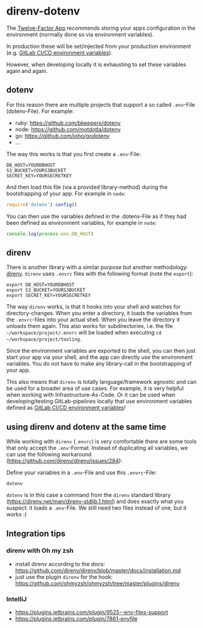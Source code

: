 # direnv-dotenv

The [Twelve-Factor App](https://12factor.net/config) recommends storing your apps configuration in
the environment (normally done so via environment variables).

In production these will be set/injected from your production environment (e.g.
[GitLab CI/CD environment variables](https://docs.gitlab.com/ee/ci/variables/)).

However, when developing locally it is exhausting to set these variables again and again.

## dotenv

For this reason there are multiple projects that support a so called `.env`-File (dotenv-File).
For example:
* ruby: https://github.com/bkeepers/dotenv
* node: https://github.com/motdotla/dotenv
* go: https://github.com/joho/godotenv
* ...

The way this works is that you first create a `.env`-File:
```dotenv
DB_HOST=YOURDBHOST
S3_BUCKET=YOURS3BUCKET
SECRET_KEY=YOURSECRETKEY
```

And then load this file (via a provided library-method) during the bootstrapping of your app.
For example in `node`:
```js
require('dotenv').config()
```

You can then use the variables defined in the .dotenv-File as if they had been defined as environment
variables, for example in `node`:
```js
console.log(process.env.DB_HOST)
```

## direnv

There is another library with a similar purpose but another methodology:
[direnv](https://github.com/direnv/direnv).
`direnv` uses `.envrc` files with the following format (note the `export`):
```shell script
export DB_HOST=YOURDBHOST
export S3_BUCKET=YOURS3BUCKET
export SECRET_KEY=YOURSECRETKEY
```

The way `direnv` works, is that it hooks into your shell and watches for directory-changes.
When you enter a directory, it loads the variables from the `.envrc`-files into your actual shell.
When you leave the directory it unloads them again. This also works for subdirectories, i.e.
the file `~/workspace/project/.envrc` will be loaded when executing
`cd ~/workspace/project/tooling`.

Since the environment variables are exported to the shell, you can then just start your app
via your shell, and the app can directly use the environment variables. You do not have to make
any library-call in the bootstrapping of your app.

This also means that `direnv` is totally
language/framework agnostic and can be used for a broader area of use cases. For example, it is
very helpful when working with Infrastructure-As-Code. Or it can be used when developing/testing
GitLab-pipelines locally that use environment variables defined as
[GitLab CI/CD environment variables](https://docs.gitlab.com/ee/ci/variables/)!

## using direnv and dotenv at the same time

While working with `direnv` (`.envrc`) is very comfortable there are some tools that only accept
the `.env`-Format. Instead of duplicating all variables, we can use the following workaround
(https://github.com/direnv/direnv/issues/284):

Define your variables in a `.env`-File and use this `.envrc`-File:
```shell script
dotenv
```

`dotenv` is in this case a command from the `direnv` standard library
(https://direnv.net/man/direnv-stdlib.1.html) and does exactly what you suspect: it loads
a `.env`-File. We still need two files instead of one, but it works :)


## Integration tips

### direnv with Oh my zsh
* install direnv according to the docs: https://github.com/direnv/direnv/blob/master/docs/installation.md
* just use the plugin `direnv` for the hook: https://github.com/ohmyzsh/ohmyzsh/tree/master/plugins/direnv

### IntelliJ
* https://plugins.jetbrains.com/plugin/9525--env-files-support
* https://plugins.jetbrains.com/plugin/7861-envfile
